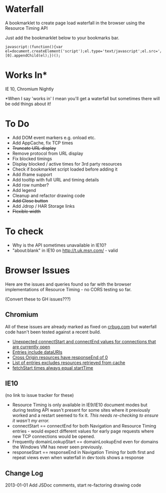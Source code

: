 # Waterfall

A bookmarklet to create page load waterfall in the browser using the Resource Timing API

Just add the bookmarklet below to your bookmarks bar.

```
javascript:(function(){var el=document.createElement('script');el.type='text/javascript';el.src='//andydavies.github.io/waterfall/bookmarklet/waterfall.js';document.getElementsByTagName('body')[0].appendChild(el);})();
```

# Works In*

IE 10, Chromium Nightly

*When I say 'works in' I mean you'll get a waterfall but sometimes there will be odd things about it!

# To Do

- Add DOM event markers e.g. onload etc.
- Add AppCache, fix TCP times
- ~~Truncate URL display~~
- Remove protocol from URL display
- Fix blocked timings
- Display blocked / active times for 3rd party resources
- Check if bookmarklet script loaded before adding it
- Add iframe support
- Add tooltip with full URL and timing details
- Add row number?
- Add legend
- Cleanup and refactor drawing code
- ~~Add Close button~~
- Add Jdrop / HAR Storage links
- ~~Flexible width~~

# To check

- Why is the API sometimes unavailable in IE10?
- "about:blank" in IE10 on http://t.uk.msn.com/ - valid

# Browser Issues

Here are the issues and queries found so far with the browser implementations of Resource Timing - no CORS testing so far.

(Convert these to GH issues???)

## Chromium

All of these issues are already marked as fixed on [crbug.com](http://crbug.com/) but waterfall code hasn't been tested against a recent build.

- [Unexpected connectStart and connectEnd values for connections that are currently open](http://code.google.com/p/chromium/issues/detail?id=165897)
- [Entries include dataURIs](http://code.google.com/p/chromium/issues/detail?id=165963&)
- [Cross Origin resources have responseEnd of 0](http://code.google.com/p/chromium/issues/detail?id=166006)
- [List of entries excludes resources retrieved from cache](http://code.google.com/p/chromium/issues/detail?id=166404)
- [fetchStart times always equal startTime](http://code.google.com/p/chromium/issues/detail?id=166710)

## IE10

(no link to issue tracker for these)

- Resource Timing is only available in IE9/IE10 document modes but during testing API wasn't present for some sites where it previously worked and a restart seemed to fix it. _This needs re-checking to ensure it wasn't my error._
- connectStart == connectEnd for both Navigation and Resource Timing entries - would expect different values for early page requests where new TCP connections would be opened.
- Frequently domainLookupStart == domainLookupEnd even for domains the Windows VM has never seen previously.
- responseStart == responseEnd in Navigation Timing for both first and repeat views even when waterfall in dev tools shows a response

## Change Log

2013-01-01 Add JSDoc comments, start re-factoring drawing code
